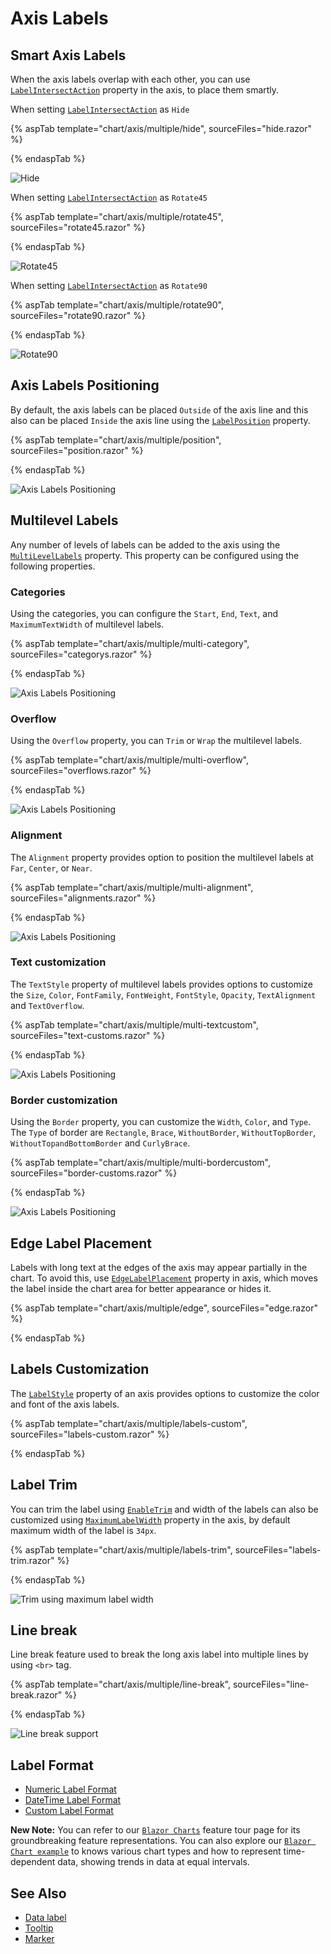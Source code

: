 # Axis Labels

## Smart Axis Labels

When the axis labels overlap with each other, you can use [`LabelIntersectAction`](https://help.syncfusion.com/cr/blazor/Syncfusion.Blazor.Charts.AxisModel.html#Syncfusion_Blazor_Charts_AxisModel_LabelIntersectAction)
property in the axis, to place them smartly.

When setting [`LabelIntersectAction`](https://help.syncfusion.com/cr/blazor/Syncfusion.Blazor.Charts.AxisModel.html#Syncfusion_Blazor_Charts_AxisModel_LabelIntersectAction) as `Hide`

{% aspTab template="chart/axis/multiple/hide", sourceFiles="hide.razor" %}

{% endaspTab %}

![Hide](images/axis-labels/hide.png)

When setting [`LabelIntersectAction`](https://help.syncfusion.com/cr/blazor/Syncfusion.Blazor.Charts.AxisModel.html#Syncfusion_Blazor_Charts_AxisModel_LabelIntersectAction) as `Rotate45`

{% aspTab template="chart/axis/multiple/rotate45", sourceFiles="rotate45.razor" %}

{% endaspTab %}

![Rotate45](images/axis-labels/rotate45.png)

When setting [`LabelIntersectAction`](https://help.syncfusion.com/cr/blazor/Syncfusion.Blazor.Charts.AxisModel.html#Syncfusion_Blazor_Charts_AxisModel_LabelIntersectAction) as `Rotate90`

{% aspTab template="chart/axis/multiple/rotate90", sourceFiles="rotate90.razor" %}

{% endaspTab %}

![Rotate90](images/axis-labels/rotate90.png)

## Axis Labels Positioning

By default, the axis labels can be placed `Outside` of the axis line and this also can be placed `Inside`
the axis line using the [`LabelPosition`](https://help.syncfusion.com/cr/blazor/Syncfusion.Blazor.Charts.AxisModel.html#Syncfusion_Blazor_Charts_AxisModel_LabelPosition) property.

{% aspTab template="chart/axis/multiple/position", sourceFiles="position.razor" %}

{% endaspTab %}

![Axis Labels Positioning](images/axis-labels/position.png)

## Multilevel Labels

Any number of levels of labels can be added to the axis using the [`MultiLevelLabels`](https://help.syncfusion.com/cr/blazor/Syncfusion.Blazor.Charts.AxisModel.html#Syncfusion_Blazor_Charts_AxisModel_MultiLevelLabels) property. This property can be configured using the following properties.

### Categories

Using the categories, you can configure the `Start`, `End`, `Text`, and `MaximumTextWidth` of multilevel labels.

{% aspTab template="chart/axis/multiple/multi-category", sourceFiles="categorys.razor" %}

{% endaspTab %}

![Axis Labels Positioning](images/axis-labels/categories.png)

### Overflow

Using the `Overflow` property, you can `Trim` or `Wrap` the multilevel labels.

{% aspTab template="chart/axis/multiple/multi-overflow", sourceFiles="overflows.razor" %}

{% endaspTab %}

![Axis Labels Positioning](images/axis-labels/overflow.png)

### Alignment

The `Alignment` property provides option to position the multilevel labels at `Far`, `Center`, or `Near`.

{% aspTab template="chart/axis/multiple/multi-alignment", sourceFiles="alignments.razor" %}

{% endaspTab %}

![Axis Labels Positioning](images/axis-labels/alignment.png)

### Text customization

The `TextStyle` property of multilevel labels provides options to customize the `Size`, `Color`, `FontFamily`,
`FontWeight`, `FontStyle`, `Opacity`, `TextAlignment` and `TextOverflow`.

{% aspTab template="chart/axis/multiple/multi-textcustom", sourceFiles="text-customs.razor" %}

{% endaspTab %}

![Axis Labels Positioning](images/axis-labels/textcustom.png)

### Border customization

Using the `Border` property, you can customize the `Width`, `Color`, and `Type`. The `Type` of border
are `Rectangle`, `Brace`, `WithoutBorder`, `WithoutTopBorder`, `WithoutTopandBottomBorder` and `CurlyBrace`.

{% aspTab template="chart/axis/multiple/multi-bordercustom", sourceFiles="border-customs.razor" %}

{% endaspTab %}

![Axis Labels Positioning](images/axis-labels/border-custom.png)

## Edge Label Placement

Labels with long text at the edges of the axis may appear partially in the chart. To avoid this,
use [`EdgeLabelPlacement`](https://help.syncfusion.com/cr/blazor/Syncfusion.Blazor.Charts.AxisModel.html#Syncfusion_Blazor_Charts_AxisModel_EdgeLabelPlacement) property in axis, which moves
the label inside the chart area for better appearance or hides it.

{% aspTab template="chart/axis/multiple/edge", sourceFiles="edge.razor" %}

{% endaspTab %}

## Labels Customization

The [`LabelStyle`](https://help.syncfusion.com/cr/blazor/Syncfusion.Blazor.Charts.AxisModel.html#Syncfusion_Blazor_Charts_AxisModel_LineStyle) property of an axis provides options to customize the color and font of the axis labels.

{% aspTab template="chart/axis/multiple/labels-custom", sourceFiles="labels-custom.razor" %}

{% endaspTab %}

## Label Trim

You can trim the label using [`EnableTrim`](https://help.syncfusion.com/cr/blazor/Syncfusion.Blazor.Charts.AxisModel.html#Syncfusion_Blazor_Charts_AxisModel_EnableTrim)  and width of the labels can also be customized using [`MaximumLabelWidth`](https://help.syncfusion.com/cr/blazor/Syncfusion.Blazor.Charts.AxisModel.html#Syncfusion_Blazor_Charts_AxisModel_MaximumLabelWidth) property in the axis, by default maximum width of the label is `34px`.

{% aspTab template="chart/axis/multiple/labels-trim", sourceFiles="labels-trim.razor" %}

{% endaspTab %}

![Trim using maximum label width](images/axis-labels/labels-trim.png)

## Line break

Line break feature used to break the long axis label into multiple lines by using
`<br>` tag.

{% aspTab template="chart/axis/multiple/line-break", sourceFiles="line-break.razor" %}

{% endaspTab %}

![Line break support](images/axis-labels/line-break.png)

## Label Format

* [Numeric Label Format](./numeric-axis#label-format)
* [DateTime Label Format](./date-time-axis#label-format)
* [Custom Label Format](./date-time-axis#custom-label-format)

**New Note:** You can refer to our [`Blazor Charts`](https://www.syncfusion.com/blazor-components/blazor-charts) feature tour page for its groundbreaking feature representations. You can also explore our [`Blazor Chart example`](https://blazor.syncfusion.com/demos/chart/line?theme=bootstrap4) to knows various chart types and how to represent time-dependent data, showing trends in data at equal intervals.

## See Also

* [Data label](./data-labels)
* [Tooltip](./tool-tip)
* [Marker](./data-markers)